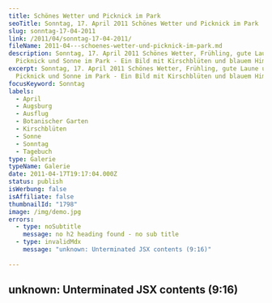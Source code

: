 ```yaml
---
title: Schönes Wetter und Picknick im Park
seoTitle: Sonntag, 17. April 2011 Schönes Wetter und Picknick im Park
slug: sonntag-17-04-2011
link: /2011/04/sonntag-17-04-2011/
fileName: 2011-04---schoenes-wetter-und-picknick-im-park.md
description: Sonntag, 17. April 2011 Schönes Wetter, Frühling, gute Laune und
  Picknick und Sonne im Park - Ein Bild mit Kirschblüten und blauem Himmel.
excerpt: Sonntag, 17. April 2011 Schönes Wetter, Frühling, gute Laune und
  Picknick und Sonne im Park - Ein Bild mit Kirschblüten und blauem Himmel.
focusKeyword: Sonntag
labels:
  - April
  - Augsburg
  - Ausflug
  - Botanischer Garten
  - Kirschblüten
  - Sonne
  - Sonntag
  - Tagebuch
type: Galerie
typeName: Galerie
date: 2011-04-17T19:17:04.000Z
status: publish
isWerbung: false
isAffiliate: false
thumbnailId: "1798"
image: /img/demo.jpg
errors:
  - type: noSubtitle
    message: no h2 heading found - no sub title
  - type: invalidMdx
    message: "unknown: Unterminated JSX contents (9:16)"
  
---
```


## unknown: Unterminated JSX contents (9:16)

<!--
![Sonntag | full](http://cardamonchai.com/wp-content/uploads/2011/04/img_3668.jpg)

<h2>Schnappschuss

-->

  